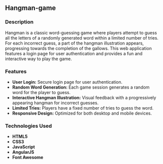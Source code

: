 ## Hangman-game

### Description
Hangman is a classic word-guessing game where players attempt to guess all the letters of a randomly generated word within a limited number of tries. For each incorrect guess, a part of the hangman illustration appears, progressing towards the completion of the gallows. This web application features a login page for user authentication and provides a fun and interactive way to play the game.

### Features
- **User Login:** Secure login page for user authentication.
- **Random Word Generation:** Each game session generates a random word for the player to guess.
- **Interactive Hangman Illustration:** Visual feedback with a progressively appearing hangman for incorrect guesses.
- **Limited Tries:** Players have a fixed number of tries to guess the word.
- **Responsive Design:** Optimized for both desktop and mobile devices.

### Technologies Used
- **HTML5**
- **CSS3**
- **JavaScript**
- **AngularJS**
- **Font Awesome**

